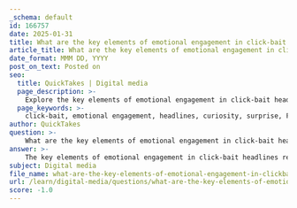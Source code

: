```yaml
---
_schema: default
id: 166757
date: 2025-01-31
title: What are the key elements of emotional engagement in click-bait headlines?
article_title: What are the key elements of emotional engagement in click-bait headlines?
date_format: MMM DD, YYYY
post_on_text: Posted on
seo:
  title: QuickTakes | Digital media
  page_description: >-
    Explore the key elements of emotional engagement in click-bait headlines, including curiosity, surprise, FOMO, and more, which compel readers to click.
  page_keywords: >-
    click-bait, emotional engagement, headlines, curiosity, surprise, FOMO, empathy, humor, controversy, emotional language, social proof
author: QuickTakes
question: >-
    What are the key elements of emotional engagement in click-bait headlines?
answer: >-
    The key elements of emotional engagement in click-bait headlines revolve around several psychological triggers that compel readers to click on the content. Here are the primary elements:\n\n1. **Curiosity**: Click-bait headlines often create a sense of intrigue or mystery. Phrases like "You Won't Believe What Happened Next!" or "This One Trick Will Change Your Life!" pique curiosity, prompting readers to seek answers.\n\n2. **Surprise**: Headlines that promise unexpected revelations or shocking information can elicit strong emotional responses. This element plays on the reader's desire to be surprised or to learn something new.\n\n3. **Fear of Missing Out (FOMO)**: Headlines that suggest exclusivity or urgency can trigger FOMO. For example, "The Secret Everyone is Talking About!" implies that the reader might miss out on important information if they do not click.\n\n4. **Empathy and Relatability**: Headlines that resonate with personal experiences or emotions can foster a connection with the audience. For instance, "You’re Not Alone: Millions Feel This Way" can evoke feelings of empathy and understanding.\n\n5. **Humor**: Incorporating humor or wit can make headlines more engaging. A clever play on words or a funny twist can attract attention and encourage clicks.\n\n6. **Controversy**: Headlines that touch on controversial topics or challenge common beliefs can provoke strong reactions, leading to increased engagement. For example, "Why Everything You Know About Dieting is Wrong" can spark debate and curiosity.\n\n7. **Emotional Language**: Using strong, descriptive, and action-oriented verbs can enhance emotional appeal. Words that evoke feelings—such as "heartbreaking," "incredible," or "life-changing"—can draw readers in.\n\n8. **Social Proof**: Mentioning numbers or statistics can lend credibility and create a sense of community. For example, "Join the 10,000 People Who Switched to This Diet" suggests that many others have found value in the content.\n\nIn summary, effective click-bait headlines leverage emotional triggers such as curiosity, surprise, FOMO, empathy, humor, controversy, emotional language, and social proof to engage readers and encourage them to click. However, it is essential to balance these elements with authenticity to maintain audience trust and avoid the pitfalls of misleading content.
subject: Digital media
file_name: what-are-the-key-elements-of-emotional-engagement-in-clickbait-headlines.md
url: /learn/digital-media/questions/what-are-the-key-elements-of-emotional-engagement-in-clickbait-headlines
score: -1.0
---
```


&nbsp;